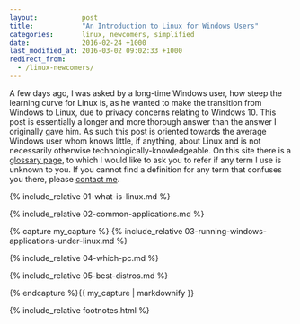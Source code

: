 ```yaml
---
layout:           post
title:            "An Introduction to Linux for Windows Users"
categories:       linux, newcomers, simplified
date:             2016-02-24 +1000
last_modified_at: 2016-03-02 09:02:33 +1000
redirect_from:
  - /linux-newcomers/
---
```


A few days ago, I was asked by a long-time Windows user, how steep the learning curve for Linux is, as he wanted to make the transition from Windows to Linux, due to privacy concerns relating to Windows 10. This post is essentially a longer and more thorough answer than the answer I originally gave him. As such this post is oriented towards the average Windows user whom knows little, if anything, about Linux and is not necessarily otherwise technologically-knowledgeable. On this site there is a [glossary page](/glossary/), to which I would like to ask you to refer if any term I use is unknown to you. If you cannot find a definition for any term that confuses you there, please [contact me](/contributing/).

{% include_relative 01-what-is-linux.md %}

{% include_relative 02-common-applications.md %}

{% capture my_capture %}
{% include_relative 03-running-windows-applications-under-linux.md %}

{% include_relative 04-which-pc.md %}

{% include_relative 05-best-distros.md %}

{% endcapture %}{{ my_capture | markdownify }}

{% include_relative footnotes.html %}
